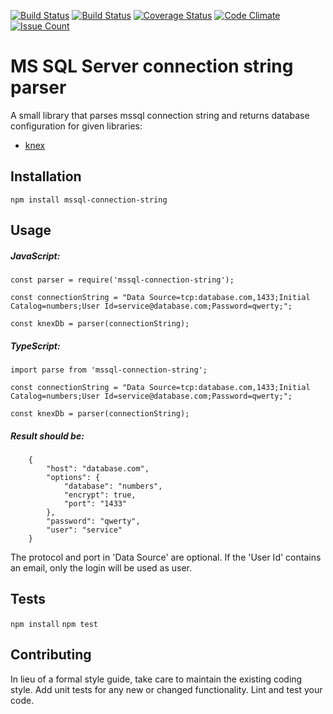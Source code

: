 [![Build Status](https://travis-ci.org/nsc-c-park/mssql-connection-string.svg?branch=master)](https://travis-ci.org/nsc-c-park/mssql-connection-string)
[![Build Status](https://ci.appveyor.com/api/projects/status/7fvfnini6t2kd7q7?svg=true)](https://ci.appveyor.com/project/jczas/mssql-connection-string)
[![Coverage Status](https://coveralls.io/repos/github/nsc-c-park/mssql-connection-string/badge.svg?branch=master)](https://coveralls.io/github/nsc-c-park/mssql-connection-string?branch=master)
[![Code Climate](https://codeclimate.com/github/nsc-c-park/mssql-connection-string.svg?branch=master)](https://codeclimate.com/github/nsc-c-park/mssql-connection-string?branch=master)
[![Issue Count](https://codeclimate.com/github/nsc-c-park/mssql-connection-string/badges/issue_count.svg)](https://codeclimate.com/github/nsc-c-park/mssql-connection-string)

MS SQL Server connection string parser
=========

A small library that parses mssql connection string and returns database configuration for given libraries:
* [knex](http://knexjs.org/)

## Installation

  `npm install mssql-connection-string`

## Usage

##### JavaScript:

    const parser = require('mssql-connection-string');

    const connectionString = "Data Source=tcp:database.com,1433;Initial Catalog=numbers;User Id=service@database.com;Password=qwerty;";

    const knexDb = parser(connectionString);

##### TypeScript:

    import parse from 'mssql-connection-string';

    const connectionString = "Data Source=tcp:database.com,1433;Initial Catalog=numbers;User Id=service@database.com;Password=qwerty;";

    const knexDb = parser(connectionString);

##### Result should be:

        {
            "host": "database.com",
            "options": {
                "database": "numbers",
                "encrypt": true,
                "port": "1433"
            },
            "password": "qwerty",
            "user": "service"
        }

The protocol and port in 'Data Source' are optional. If the 'User Id' contains an email, only the login will be used as user.

## Tests
  `npm install`
  `npm test`

## Contributing

In lieu of a formal style guide, take care to maintain the existing coding style. Add unit tests for any new or changed functionality. Lint and test your code.
